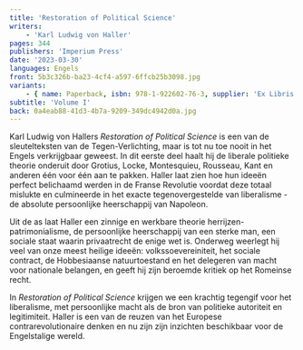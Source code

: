```yaml
---
title: 'Restoration of Political Science'
writers:
    - 'Karl Ludwig von Haller'
pages: 344
publishers: 'Imperium Press'
date: '2023-03-30'
languages: Engels
front: 5b3c326b-ba23-4cf4-a597-6ffcb25b3098.jpg
variants:
    - { name: Paperback, isbn: 978-1-922602-76-3, supplier: 'Ex Libris', size: { height: 216, width: 140, depth: 20 }, import_price: { currency: USD, amount: 23.8 }, price: 27.99, out_of_stock: 0 }
subtitle: 'Volume I'
back: 0a4eab88-41d3-4b7a-9209-349dc4942d0a.jpg
---
```


Karl Ludwig von Hallers *Restoration of Political Science* is een van de sleutelteksten van de Tegen-Verlichting, maar is tot nu toe nooit in het Engels verkrijgbaar geweest. In dit eerste deel haalt hij de liberale politieke theorie onderuit door Grotius, Locke, Montesquieu, Rousseau, Kant en anderen één voor één aan te pakken. Haller laat zien hoe hun ideeën perfect belichaamd werden in de Franse Revolutie voordat deze totaal mislukte en culmineerde in het exacte tegenovergestelde van liberalisme - de absolute persoonlijke heerschappij van Napoleon.

Uit de as laat Haller een zinnige en werkbare theorie herrijzen-patrimonialisme, de persoonlijke heerschappij van een sterke man, een sociale staat waarin privaatrecht de enige wet is. Onderweg weerlegt hij veel van onze meest heilige ideeën: volkssoevereiniteit, het sociale contract, de Hobbesiaanse natuurtoestand en het delegeren van macht voor nationale belangen, en geeft hij zijn beroemde kritiek op het Romeinse recht.

In *Restoration of Political Science* krijgen we een krachtig tegengif voor het liberalisme, met persoonlijke macht als de bron van politieke autoriteit en legitimiteit. Haller is een van de reuzen van het Europese contrarevolutionaire denken en nu zijn zijn inzichten beschikbaar voor de Engelstalige wereld.
